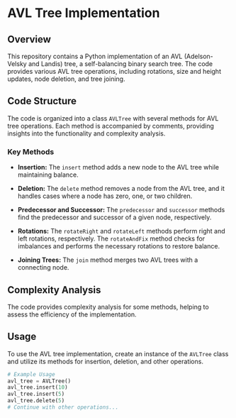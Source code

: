 # AVL Tree Implementation

## Overview

This repository contains a Python implementation of an AVL (Adelson-Velsky and Landis) tree, a self-balancing binary search tree. The code provides various AVL tree operations, including rotations, size and height updates, node deletion, and tree joining.

## Code Structure

The code is organized into a class `AVLTree` with several methods for AVL tree operations. Each method is accompanied by comments, providing insights into the functionality and complexity analysis.

### Key Methods

- **Insertion:** The `insert` method adds a new node to the AVL tree while maintaining balance.

- **Deletion:** The `delete` method removes a node from the AVL tree, and it handles cases where a node has zero, one, or two children.

- **Predecessor and Successor:** The `predecessor` and `successor` methods find the predecessor and successor of a given node, respectively.

- **Rotations:** The `rotateRight` and `rotateLeft` methods perform right and left rotations, respectively. The `rotateAndFix` method checks for imbalances and performs the necessary rotations to restore balance.

- **Joining Trees:** The `join` method merges two AVL trees with a connecting node.

## Complexity Analysis

The code provides complexity analysis for some methods, helping to assess the efficiency of the implementation.

## Usage

To use the AVL tree implementation, create an instance of the `AVLTree` class and utilize its methods for insertion, deletion, and other operations.

```python
# Example Usage
avl_tree = AVLTree()
avl_tree.insert(10)
avl_tree.insert(5)
avl_tree.delete(5)
# Continue with other operations...
```

